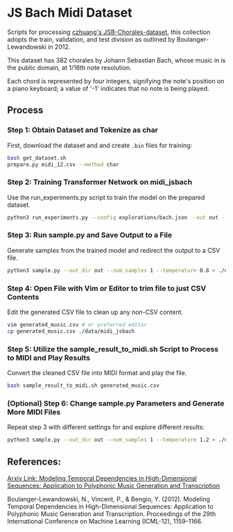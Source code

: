 # JS Bach Midi Dataset

Scripts for processing [czhuang's JSB-Chorales-dataset](https://github.com/czhuang/JSB-Chorales-dataset/tree/master),
this collection adopts the train, validation, and test division as outlined by
Boulanger-Lewandowski in 2012.

This dataset has 382 chorales by Johann Sebastian Bach, whose music in is the
public domain, at 1/16th note resolution.

Each chord is represented by four integers, signifying the note's position on a
piano keyboard; a value of '-1' indicates that no note is being played.


## Process

### Step 1: Obtain Dataset and Tokenize as char

First, download the dataset and and create `.bin` files for training:

```sh
bash get_dataset.sh
prepare.py midi_12.csv --method char
```

### Step 2: Training Transformer Network on midi_jsbach

Use the run_experiments.py script to train the model on the prepared dataset.

```sh
python3 run_experiments.py --config explorations/bach.json --out out --value_only
```

### Step 3: Run sample.py and Save Output to a File

Generate samples from the trained model and redirect the output to a CSV file.

```sh
python3 sample.py --out_dir out --num_samples 1 --temperature 0.8 > ./data/midi_jsbach/generated_music.csv
```

### Step 4: Open File with Vim or Editor to trim file to just CSV Contents

Edit the generated CSV file to clean up any non-CSV content.

```sh
vim generated_music.csv # or preferred editor
cp generated_music.csv ./data/midi_jsbach
```

### Step 5: Utilize the sample_result_to_midi.sh Script to Process to MIDI and Play Results

Convert the cleaned CSV file into MIDI format and play the file.

```sh
bash sample_result_to_midi.sh generated_music.csv
```

### (Optional) Step 6: Change sample.py Parameters and Generate More MIDI Files

Repeat step 3 with different settings for and explore different results:

```sh
python3 sample.py --out_dir out --num_samples 1 --temperature 1.2 > ./data/midi_jsbach/generated_music.csv
```

## References:

[Arxiv Link: Modeling Temporal Dependencies in High-Dimensional Sequences: Application to Polyphonic Music Generation and Transcription](https://arxiv.org/abs/1206.6392)

Boulanger-Lewandowski, N., Vincent, P., & Bengio, Y. (2012). Modeling Temporal
Dependencies in High-Dimensional Sequences: Application to Polyphonic Music
Generation and Transcription. Proceedings of the 29th International Conference
on Machine Learning (ICML-12), 1159–1166.


